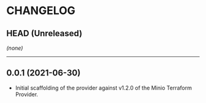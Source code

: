 CHANGELOG
=========

## HEAD (Unreleased)
_(none)_

---

## 0.0.1 (2021-06-30)
* Initial scaffolding of the provider against v1.2.0 of the Minio Terraform Provider.
